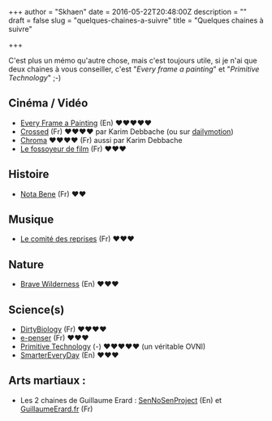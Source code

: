+++
author = "Skhaen"
date = 2016-05-22T20:48:00Z
description = ""
draft = false
slug = "quelques-chaines-a-suivre"
title = "Quelques chaines à suivre"

+++

C'est plus un mémo qu'autre chose, mais c'est toujours utile, si je n'ai que deux chaines à vous conseiller, c'est "*Every frame a painting*" et "*Primitive Technology*" ;-)

## Cinéma / Vidéo

* [Every Frame a Painting](https://www.youtube.com/channel/UCjFqcJQXGZ6T6sxyFB-5i6A) (En) ♥♥♥♥♥
* [Crossed](https://www.youtube.com/watch?v=wCgs8edZGfE&list=PLx58Sm1jzcB5KTTLovalMvt8T1-Ji_bS8) (Fr) ♥♥♥♥ par Karim Debbache (ou sur [dailymotion](http://www.dailymotion.com/playlist/x49nwr_karimdebbache_crossed/1#video=x187b17))
* [Chroma](http://www.dailymotion.com/playlist/x49nxu_karimdebbache_chroma/1#video=x458bdl) ♥♥♥♥ (Fr) aussi par Karim Debbache
* [Le fossoyeur de film](https://www.youtube.com/channel/UCwbV8cTR4yBgFdfa_BXV2OA) (Fr) ♥♥♥

## Histoire

* [Nota Bene](https://www.youtube.com/channel/UCP46_MXP_WG_auH88FnfS1A) (Fr) ♥♥

## Musique

* [Le comité des reprises](https://www.youtube.com/channel/UC2PN7nk7vhNIbz0YIkoTULA) (Fr)  ♥♥♥

## Nature

* [Brave Wilderness](https://www.youtube.com/channel/UC6E2mP01ZLH_kbAyeazCNdg) (En) ♥♥♥

## Science(s)

* [DirtyBiology](https://www.youtube.com/channel/UCtqICqGbPSbTN09K1_7VZ3Q) (Fr) ♥♥♥♥
* [e-penser](https://www.youtube.com/channel/UCcziTK2NKeWtWQ6kB5tmQ8Q) (Fr) ♥♥♥
* [Primitive Technology](https://www.youtube.com/channel/UCAL3JXZSzSm8AlZyD3nQdBA) (-) ♥♥♥♥♥ (un véritable OVNI)
* [SmarterEveryDay](https://www.youtube.com/channel/UC6107grRI4m0o2-emgoDnAA) (En) ♥♥♥

## Arts martiaux :

* Les 2 chaines de Guillaume Erard : [SenNoSenProject](https://www.youtube.com/user/SenNoSenProject/about) (En) et [GuillaumeErard.fr](https://www.youtube.com/channel/UCvY3xfnHFyy4QeshsdI3TvA/about) (Fr)

